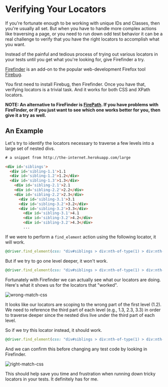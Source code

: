 # Verifying Your Locators

If you're fortunate enough to be working with unique IDs and Classes, then you're usually all set. But when you have to handle more complex actions like traversing a page, or you need to run down odd test behavior it can be a real challenge to verify that you have the right locators to accomplish what you want.

Instead of the painful and tedious process of trying out various locators in your tests until you get what you're looking for, give Firefinder a try.

[Firefinder](https://addons.mozilla.org/en-US/firefox/addon/firefinder-for-firebug/) is an add-on to the popular web-development Firefox tool [Firebug](https://addons.mozilla.org/en-US/firefox/addon/firebug/).

You first need to install Firebug, then Firefinder. Once you have that, verifying locators is a trivial task. And it works for both CSS and XPath locators.

__NOTE: An alternative to FireFinder is [FirePath](https://addons.mozilla.org/en-US/firefox/addon/firepath/). If you have problems with FireFinder, or if you just want to see which one works better for you, then give it a try as well.__

## An Example

Let's try to identify the locators necessary to traverse a few levels into a large set of nested divs.

```html
# a snippet from http://the-internet.herokuapp.com/large

<div id='siblings'>
  <div id='sibling-1.1'>1.1
  <div id='sibling-1.2'>1.2</div>
  <div id='sibling-1.3'>1.3</div>
    <div id='sibling-2.1'>2.1
    <div id='sibling-2.2'>2.2</div>
    <div id='sibling-2.2'>2.3</div>
      <div id='sibling-3.1'>3.1
      <div id='sibling-3.2'>3.2</div>
      <div id='sibling-3.2'>3.3</div>
        <div id='sibling-3.1'>4.1
        <div id='sibling-3.2'>4.2</div>
        <div id='sibling-3.2'>4.3</div>
        ...
```

If we were to perform a `find_element` action using the following locator, it will work.

```ruby
@driver.find_element(css: "div#siblings > div:nth-of-type(1) > div:nth-of-type(1)")
```

But if we try to go one level deeper, it won't work.

```ruby
@driver.find_element(css: "div#siblings > div:nth-of-type(1) > div:nth-of-type(1) > div:nth-of-type(1)")
```

Fortunately with Firefinder we can actually see what our locators are doing. Here's what it shows us for the locators that "worked".

![wrong-match-css](http://elementalselenium.com/img/firefinder/wrong-match-css.png)

It looks like our locators are scoping to the wrong part of the first level (1.2). We need to reference the third part of each level (e.g., 1.3, 2.3, 3.3) in order to traverse deeper since the nested divs live under the third part of each level.

So if we try this locator instead, it should work.

```ruby
@driver.find_element(css: "div#siblings > div:nth-of-type(1) > div:nth-of-type(3) > div:nth-of-type(3)")
```

And we can confirm this before changing any test code by looking in Firefinder.

![right-match-css](http://elementalselenium.com/img/firefinder/right-match-css.png)

This should help save you time and frustration when running down tricky locators in your tests. It definitely has for me.

